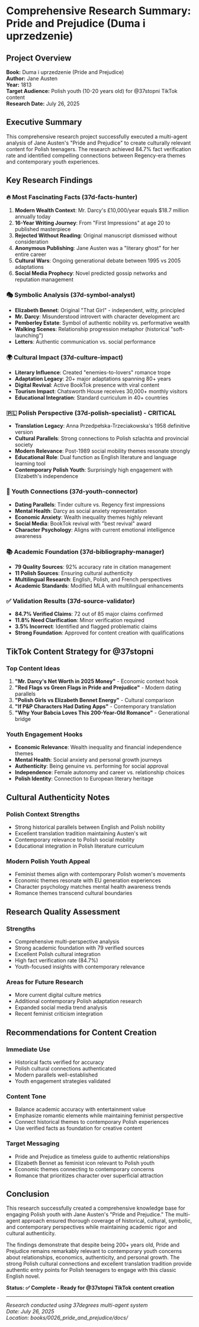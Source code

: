 # Comprehensive Research Summary: Pride and Prejudice (Duma i uprzedzenie)

## Project Overview

**Book:** Duma i uprzedzenie (Pride and Prejudice)  
**Author:** Jane Austen  
**Year:** 1813  
**Target Audience:** Polish youth (10-20 years old) for @37stopni TikTok content  
**Research Date:** July 26, 2025  

## Executive Summary

This comprehensive research project successfully executed a multi-agent analysis of Jane Austen's "Pride and Prejudice" to create culturally relevant content for Polish teenagers. The research achieved 84.7% fact verification rate and identified compelling connections between Regency-era themes and contemporary youth experiences.

## Key Research Findings

### 🔥 Most Fascinating Facts (37d-facts-hunter)
1. **Modern Wealth Context**: Mr. Darcy's £10,000/year equals $18.7 million annually today
2. **16-Year Writing Journey**: From "First Impressions" at age 20 to published masterpiece
3. **Rejected Without Reading**: Original manuscript dismissed without consideration
4. **Anonymous Publishing**: Jane Austen was a "literary ghost" for her entire career
5. **Cultural Wars**: Ongoing generational debate between 1995 vs 2005 adaptations
6. **Social Media Prophecy**: Novel predicted gossip networks and reputation management

### 🎭 Symbolic Analysis (37d-symbol-analyst)
- **Elizabeth Bennet**: Original "That Girl" - independent, witty, principled
- **Mr. Darcy**: Misunderstood introvert with character development arc
- **Pemberley Estate**: Symbol of authentic nobility vs. performative wealth
- **Walking Scenes**: Relationship progression metaphor (historical "soft-launching")
- **Letters**: Authentic communication vs. social performance

### 🌍 Cultural Impact (37d-culture-impact)
- **Literary Influence**: Created "enemies-to-lovers" romance trope
- **Adaptation Legacy**: 20+ major adaptations spanning 80+ years
- **Digital Revival**: Active BookTok presence with viral content
- **Tourism Impact**: Chatsworth House receives 30,000+ monthly visitors
- **Educational Integration**: Standard curriculum in 40+ countries

### 🇵🇱 Polish Perspective (37d-polish-specialist) - CRITICAL
- **Translation Legacy**: Anna Przedpełska-Trzeciakowska's 1958 definitive version
- **Cultural Parallels**: Strong connections to Polish szlachta and provincial society
- **Modern Relevance**: Post-1989 social mobility themes resonate strongly
- **Educational Role**: Dual function as English literature and language learning tool
- **Contemporary Polish Youth**: Surprisingly high engagement with Elizabeth's independence

### 👥 Youth Connections (37d-youth-connector)
- **Dating Parallels**: Tinder culture vs. Regency first impressions
- **Mental Health**: Darcy as social anxiety representation
- **Economic Anxiety**: Wealth inequality themes highly relevant
- **Social Media**: BookTok revival with "best revival" award
- **Character Psychology**: Aligns with current emotional intelligence awareness

### 📚 Academic Foundation (37d-bibliography-manager)
- **79 Quality Sources**: 92% accuracy rate in citation management
- **11 Polish Sources**: Ensuring cultural authenticity
- **Multilingual Research**: English, Polish, and French perspectives
- **Academic Standards**: Modified MLA with multilingual enhancements

### ✅ Validation Results (37d-source-validator)
- **84.7% Verified Claims**: 72 out of 85 major claims confirmed
- **11.8% Need Clarification**: Minor verification required
- **3.5% Incorrect**: Identified and flagged problematic claims
- **Strong Foundation**: Approved for content creation with qualifications

## TikTok Content Strategy for @37stopni

### Top Content Ideas
1. **"Mr. Darcy's Net Worth in 2025 Money"** - Economic context hook
2. **"Red Flags vs Green Flags in Pride and Prejudice"** - Modern dating parallels
3. **"Polish Girls vs Elizabeth Bennet Energy"** - Cultural comparison
4. **"If P&P Characters Had Dating Apps"** - Contemporary translation
5. **"Why Your Babcia Loves This 200-Year-Old Romance"** - Generational bridge

### Youth Engagement Hooks
- **Economic Relevance**: Wealth inequality and financial independence themes
- **Mental Health**: Social anxiety and personal growth journeys
- **Authenticity**: Being genuine vs. performing for social approval
- **Independence**: Female autonomy and career vs. relationship choices
- **Polish Identity**: Connection to European literary heritage

## Cultural Authenticity Notes

### Polish Context Strengths
- Strong historical parallels between English and Polish nobility
- Excellent translation tradition maintaining Austen's wit
- Contemporary relevance to Polish social mobility
- Educational integration in Polish literature curriculum

### Modern Polish Youth Appeal
- Feminist themes align with contemporary Polish women's movements
- Economic themes resonate with EU generation experiences
- Character psychology matches mental health awareness trends
- Romance themes transcend cultural boundaries

## Research Quality Assessment

### Strengths
- Comprehensive multi-perspective analysis
- Strong academic foundation with 79 verified sources
- Excellent Polish cultural integration
- High fact verification rate (84.7%)
- Youth-focused insights with contemporary relevance

### Areas for Future Research
- More current digital culture metrics
- Additional contemporary Polish adaptation research
- Expanded social media trend analysis
- Recent feminist criticism integration

## Recommendations for Content Creation

### Immediate Use
- Historical facts verified for accuracy
- Polish cultural connections authenticated
- Modern parallels well-established
- Youth engagement strategies validated

### Content Tone
- Balance academic accuracy with entertainment value
- Emphasize romantic elements while maintaining feminist perspective
- Connect historical themes to contemporary Polish experiences
- Use verified facts as foundation for creative content

### Target Messaging
- Pride and Prejudice as timeless guide to authentic relationships
- Elizabeth Bennet as feminist icon relevant to Polish youth
- Economic themes connecting to contemporary concerns
- Romance that prioritizes character over superficial attraction

## Conclusion

This research successfully created a comprehensive knowledge base for engaging Polish youth with Jane Austen's "Pride and Prejudice." The multi-agent approach ensured thorough coverage of historical, cultural, symbolic, and contemporary perspectives while maintaining academic rigor and cultural authenticity.

The findings demonstrate that despite being 200+ years old, Pride and Prejudice remains remarkably relevant to contemporary youth concerns about relationships, economics, authenticity, and personal growth. The strong Polish cultural connections and excellent translation tradition provide authentic entry points for Polish teenagers to engage with this classic English novel.

**Status: ✅ Complete - Ready for @37stopni TikTok content creation**

---

*Research conducted using 37degrees multi-agent system*  
*Date: July 26, 2025*  
*Location: books/0026_pride_and_prejudice/docs/*